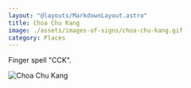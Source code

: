 ```yaml
---
layout: "@layouts/MarkdownLayout.astro"
title: Choa Chu Kang
image: ./assets/images-of-signs/choa-chu-kang.gif
category: Places
---
```


Finger spell "CCK".

![Choa Chu Kang](@signs/choa-chu-kang.gif)
